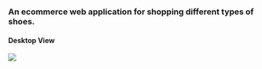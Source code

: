### An ecommerce web application for shopping different types of shoes.

#### Desktop View
<img  src="https://user-images.githubusercontent.com/85711426/214077773-83b30409-fab1-4134-a852-68956b6fdcb2.png">
